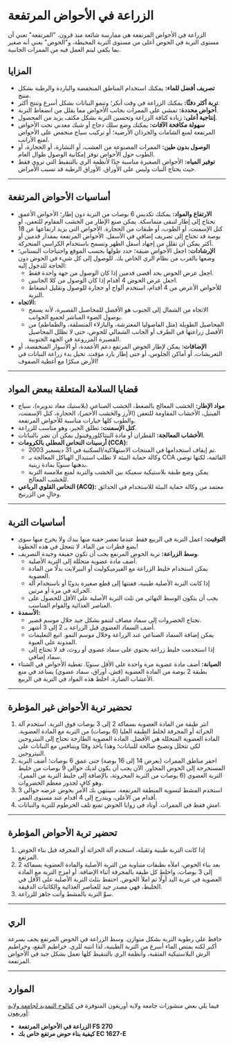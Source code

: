 # الزراعة في الأحواض المرتفعة

الزراعة في الأحواض المرتفعة هي ممارسة شائعة منذ قرون. "المرتفعة" تعني أن مستوى التربة في الحوض أعلى من مستوى التربة المحيطة، و"الحوض" يعني أنه صغير بما يكفي ليتم العمل فيه من الممرات الجانبية.

## المزايا

- **تصريف أفضل للماء:** يمكنك استخدام المناطق المنخفضة والباردة والرطبة بشكل منتج.
- **تربة أكثر دفئًا:** يمكنك الزراعة في وقت أبكر؛ وتنمو النباتات بشكل أسرع وتنتج أكثر.
- **أحواض محددة:** تمشي على الممرات بجانب الأحواض مما يقلل من انضغاط التربة.
- **إنتاجية أعلى:** زيادة كثافة الزراعة وتحسين التربة بشكل مكثف يزيد من المحصول.
- **سهولة مكافحة الآفات:** يمكنك وضع سلك دجاج أو شبك معدني تحت الأحواض المرتفعة لمنع الشامات والجرذان الأرضية؛ أو تركيب سياج منخفض على الأحواض لمنع الأرانب.
- **الوصول بدون طين:** الممرات المصنوعة من العشب، أو النشارة، أو الحجارة، أو الطوب حول الأحواض توفر إمكانية الوصول طوال العام.
- **توفير المياه:** الأحواض الصغيرة مناسبة جدًا لأنظمة الري بالتنقيط التي تروي فقط حيث يحتاج النبات وليس على الأوراق. الأوراق الرطبة قد تسبب الأمراض.

---

## أساسيات الأحواض المرتفعة

- **الارتفاع والمواد:** يمكنك تكديس 6 بوصات من التربة دون إطار؛ الأحواض الأعمق تحتاج إلى إطار لتبقى متماسكة. يمكن صنع الإطار من الخشب المقاوم للتعفن، أو كتل الإسمنت، أو الطوب، أو طبقات من الحجارة. الأحواض التي يزيد ارتفاعها عن 18 بوصة قد تحتاج إلى تصريف إضافي في الأسفل. الأحواض المرتفعة بمقدار قدمين أو أكثر يمكن أن تقلل من إجهاد أسفل الظهر وتسمح باستخدام الكراسي المتحركة.
- **الإرشادات:** اجعل الأحواض ضيقة؛ حدد طولها بحسب الموقع واحتياجات البستاني؛ وضعها بالقرب من نظام الري الخاص بك. للوصول إلى كل شيء في الحوض دون الحاجة للدخول إليه:
  - اجعل عرض الحوض بحد أقصى قدمين إذا كان الوصول من جهة واحدة فقط.
  - اجعل عرض الحوض 4 أقدام إذا كان الوصول من كلا الجانبين.
  - للأحواض الأعرض من 4 أقدام، استخدم ألواح أو حجارة للوصول وتقليل انضغاط التربة.
- **الاتجاه:**
  - الاتجاه من الشمال إلى الجنوب هو الأفضل للمحاصيل القصيرة، لأنه يسمح بوصول الضوء المباشر لجميع الجوانب.
  - المحاصيل الطويلة (مثل الفاصوليا المعترشة، والبازلاء المتسلقة، والطماطم) من الأفضل زراعتها في الطرف أو الجانب الشمالي للحوض، حتى لا تظلل المحاصيل القصيرة المزروعة في الجهة الجنوبية.
- **الإضافات:** يمكن لإطار الحوض المرتفع دعم الأعمدة، أو الأسوار المنخفضة، أو التعريشات، أو أماكن الجلوس، أو حتى إطار بارد مؤقت. تخيل بدء زراعة النباتات في الأرض مبكرًا مع أغطية الصفوف!

---

## قضايا السلامة المتعلقة ببعض المواد

- **مواد الإطار:** الخشب المعالج بالضغط، الخشب الصناعي (بلاستيك معاد تدويره)، سياج الفينيل، الأخشاب المقاومة للتعفن (الأرز والخشب الأحمر)، الحجارة، كتل الإسمنت، والطوب كلها خيارات مناسبة للأحواض المرتفعة.
- **كتل الإسمنت:** تطلق الجير، وهو مناسب للزراعة.
- **الأخشاب المعالجة:** القطران أو مادة البنتاكلوروفينول يمكن أن تضر بالنباتات.
- **أرسينات النحاس المطلي بالكرومات (CCA):**
  - تم إيقاف استخدامها في المنتجات الاستهلاكية/السكنية في 31 ديسمبر 2003.
  - وكالة حماية البيئة لا تطلب استبدال الهياكل المعالجة بـ CCA القائمة، لكنها توصي بدهنها سنويًا بمادة زيتية.
  - يمكن وضع طبقة بلاستيكية سميكة بين الخشب والتربة لمنع ملامسة التربة للخشب المعالج.
- **النحاس القلوي الرباعي (ACQ):** معتمد من وكالة حماية البيئة للاستخدام في الحدائق وخالٍ من الزرنيخ.

---

## أساسيات التربة

- **التوقيت:** اعمل التربة في الربيع فقط عندما تعصر حفنة منها بيدك ولا يخرج منها سوى بضع قطرات من الماء. لا تتعجل في هذه الخطوة!
- **وسط الزراعة:** تربة الحوض المرتفع يجب أن تكون خفيفة وجيدة التصريف.
  - أضف مادة عضوية متحللة إلى التربة الأصلية.
  - يمكن استخدام خليط الزراعة مع الفيرميكوليت أو البيرلايت بدلًا من المادة العضوية.
  - إذا كانت التربة الأصلية طينية، ففتتها إلى قطع صغيرة يدويًا أو باستخدام آلة الحراثة في مرة أو مرتين.
  - يجب أن يتكون الوسط النهائي من ثلث التربة الأصلية على الأقل للحصول على العناصر الغذائية والقوام المناسب.
- **الأسمدة:**
  - تحتاج الخضروات إلى سماد مضاف لتنمو بشكل جيد خلال موسم قصير.
  - أضف السماد العضوي قبل الزراعة بـ 2 إلى 3 أشهر.
  - يمكن إضافة السماد الصناعي عند الزراعة وخلال موسم النمو. اتبع التعليمات المدونة على العبوة.
  - إذا استخدمت خليط زراعة يحتوي على سماد عضوي أو روث، قد لا تحتاج إلى سماد إضافي.
- **الصيانة:** أضف مادة عضوية مرة واحدة على الأقل سنويًا. تغطية الأحواض في الشتاء بطبقة 2 بوصة من المادة العضوية (قش، أوراق، سماد عضوي) يساعد في منع الأعشاب الضارة. اخلط هذه المواد في التربة في الربيع.

---

## تحضير تربة الأحواض غير المؤطرة

1. انثر طبقة من المادة العضوية بسماكة 2 إلى 3 بوصات فوق التربة. استخدم آلة الحراثة أو المجرفة لخلط الطبقة العليا (6 بوصات) من التربة مع المادة العضوية. المادة العضوية المتحللة هي الأفضل. المادة العضوية الطازجة تحتاج إلى النيتروجين لكي تتحلل وتصبح صالحة للنباتات؛ وهذا يأخذ وقتًا ويتنافس مع النباتات على النيتروجين.
2. احفر مناطق الممرات (بعرض 14 إلى 16 بوصة) حتى عمق 6 بوصات؛ أضف التربة المستخرجة إلى الحوض المجاور. الآن يجب أن يكون لديك حوالي 9 بوصات من خليط التربة العضوي (6 بوصات من التربة المحروثة، بالإضافة إلى خليط التربة من الممر)، وهو كافٍ لجذور معظم الخضروات.
3. استخدم المشط لتسوية المنطقة المرتفعة. سينتهي بك الأمر بحوض عرضه حوالي 3 أقدام من الأعلى، ويتدرج إلى 4 أقدام عند مستوى الممر.
4. امشِ فقط في الممرات. أوتاد في زوايا الحوض تمنع تلف الخرطوم للتربة والنباتات.

---

## تحضير تربة الأحواض المؤطرة

1. إذا كانت التربة طينية وثقيلة، استخدم آلة الحراثة أو المجرفة قبل بناء الحوض المرتفع.
2. بعد بناء الحوض، املأه بطبقات متناوبة من التربة الأصلية والمادة العضوية بسماكة 2 إلى 3 بوصات، واخلط كل طبقة بالمجرفة أثناء الإضافة. أو امزج التربة مع المادة العضوية في عربة اليد أولًا ثم املأ الحوض. احتفظ بثلث التربة الأصلية على الأقل في الخليط، فهي مصدر جيد للعناصر الغذائية والكائنات الدقيقة.
3. سوِّ التربة بالمشط وأنت جاهز للزراعة.

---

## الري

حافظ على رطوبة التربة بشكل متوازن. وسط الزراعة في الحوض المرتفع يجف بسرعة أكبر لكنه يمتص الماء أسرع من التربة الطينية، لذا انتبه للري. خراطيم النقع، وخراطيم الرش البلاستيكية المثقبة، وأنظمة الري بالتنقيط كلها تعمل بشكل جيد في الأحواض المرتفعة.

---

## الموارد

فيما يلي بعض منشورات جامعة ولاية أوريغون المتوفرة في [كتالوج التمديد لجامعة ولاية أوريغون](http://catalog.extension.oregonstate.edu):

- **الزراعة في الأحواض المرتفعة FS 270**
- **كيفية بناء حوض مرتفع خاص بك EC 1627-E**
